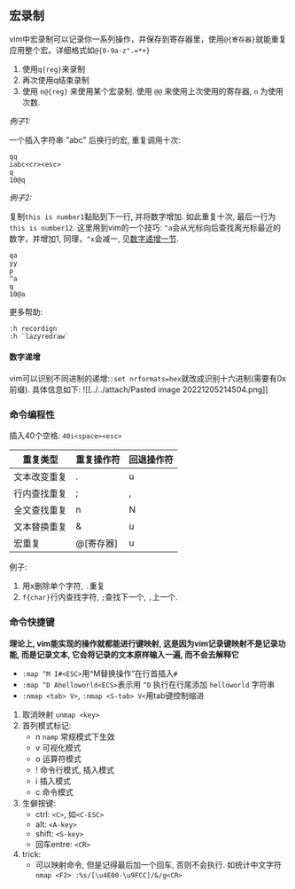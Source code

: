 ## 宏录制

vim中宏录制可以记录你一系列操作，并保存到寄存器里，使用`@{寄存器}`就能重复应用整个宏。详细格式如`@{0-9a-z".=*+}`
1. 使用`q{reg}`来录制
2. 再次使用q结束录制
3. 使用 `n@{reg}` 来使用某个宏录制. 使用 `@@` 来使用上次使用的寄存器, `n` 为使用次数.

*例子1:*

一个插入字符串 "abc" 后换行的宏, 重复调用十次:

```vim
qq
iabc<cr><esc>
q
10@q
```

*例子2:*

复制`this is number1`黏贴到下一行, 并将数字增加. 如此重复十次, 最后一行为`this is number12`. 这里用到vim的一个技巧: `^a`会从光标向后查找离光标最近的数字，并增加1, 同理，`^x`会减一, 见[数字递增一节](#数字递增).

```vim
qa
yy
p
^a
q
10@a
```

更多帮助:

```vim
:h recordign
:h `lazyredraw`
```

#### 数字递增
vim可以识别不同进制的递增:`:set nrformats=hex`就改成识别十六进制(需要有0x前缀).
具体信息如下:
![[../../attach/Pasted image 20221205214504.png]]

### 命令编程性

插入40个空格: `40i<space><esc>`

| 重复类型     | 重复操作符  | 回退操作符 |
| ------------ | ----------- | ---------- |
| 文本改变重复 | .           | u          |
| 行内查找重复 | ;           | ,          |
| 全文查找重复 | n           | N          |
| 文本替换重复 | &           | u          |
| 宏重复       | @\[寄存器\] | u           |

例子:
1. 用x删除单个字符, `.`重复
2. `f{char}`行内查找字符, `;`查找下一个, `,`上一个.

### 命令快捷键

**理论上, vim能实现的操作就都能进行键映射, 这是因为vim记录键映射不是记录功能, 而是记录文本, 它会将记录的文本原样输入一遍, 而不会去解释它**

- `:map ^M I#<ESC>`用^M替换操作“在行首插入`#`
- `:map ^D Ahelloworld<ECS>`表示用 `^D` 执行在行尾添加 `helloworld` 字符串  
- `:nmap <tab> V>`, `:nmap <S-tab> V<`用tab键控制缩进

1. 取消映射 `unmap <key>`
2. 首列模式标记:
	- n `namp` 常规模式下生效
	- v 可视化模式
	- o 运算符模式
	- ! 命令行模式, 插入模式
	- i 插入模式
	- c 命令模式
3. 生僻按键:
	- ctrl: `<C>`, 如`<C-ESC>`
	- alt: `<A-key>`
	- shift: `<S-key>`
	- 回车entre: `<CR>`
4. trick:
	- 可以映射命令, 但是记得最后加一个回车, 否则不会执行. 如统计中文字符`nmap <F2> :%s/[\u4E00-\u9FCC]/&/g<CR>`
